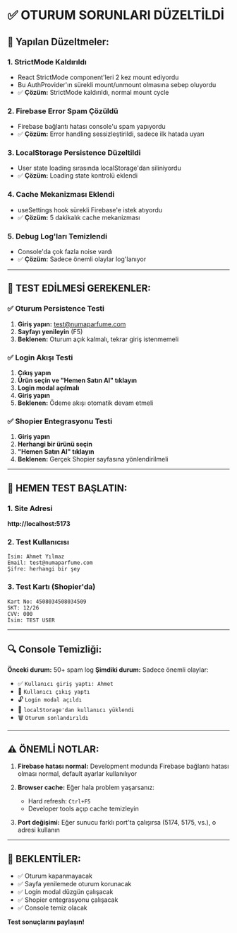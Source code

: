 # ✅ OTURUM SORUNLARI DÜZELTİLDİ

## 🔧 Yapılan Düzeltmeler:

### 1. **StrictMode Kaldırıldı**
- React StrictMode component'leri 2 kez mount ediyordu
- Bu AuthProvider'ın sürekli mount/unmount olmasına sebep oluyordu
- ✅ **Çözüm:** StrictMode kaldırıldı, normal mount cycle

### 2. **Firebase Error Spam Çözüldü**
- Firebase bağlantı hatası console'u spam yapıyordu
- ✅ **Çözüm:** Error handling sessizleştirildi, sadece ilk hatada uyarı

### 3. **LocalStorage Persistence Düzeltildi**
- User state loading sırasında localStorage'dan siliniyordu
- ✅ **Çözüm:** Loading state kontrolü eklendi

### 4. **Cache Mekanizması Eklendi**
- useSettings hook sürekli Firebase'e istek atıyordu
- ✅ **Çözüm:** 5 dakikalık cache mekanizması

### 5. **Debug Log'ları Temizlendi**
- Console'da çok fazla noise vardı
- ✅ **Çözüm:** Sadece önemli olaylar log'lanıyor

---

## 🧪 TEST EDİLMESİ GEREKENLER:

### ✅ Oturum Persistence Testi
1. **Giriş yapın:** test@numaparfume.com
2. **Sayfayı yenileyin** (F5)
3. **Beklenen:** Oturum açık kalmalı, tekrar giriş istenmemeli

### ✅ Login Akışı Testi  
1. **Çıkış yapın**
2. **Ürün seçin ve "Hemen Satın Al" tıklayın**
3. **Login modal açılmalı**
4. **Giriş yapın**
5. **Beklenen:** Ödeme akışı otomatik devam etmeli

### ✅ Shopier Entegrasyonu Testi
1. **Giriş yapın**
2. **Herhangi bir ürünü seçin**
3. **"Hemen Satın Al" tıklayın**
4. **Beklenen:** Gerçek Shopier sayfasına yönlendirilmeli

---

## 🎯 HEMEN TEST BAŞLATIN:

### 1. Site Adresi
**http://localhost:5173**

### 2. Test Kullanıcısı
```
İsim: Ahmet Yılmaz
Email: test@numaparfume.com
Şifre: herhangi bir şey
```

### 3. Test Kartı (Shopier'da)
```
Kart No: 4508034508034509
SKT: 12/26
CVV: 000
İsim: TEST USER
```

---

## 🔍 Console Temizliği:

**Önceki durum:** 50+ spam log
**Şimdiki durum:** Sadece önemli olaylar:
- ✅ `Kullanıcı giriş yaptı: Ahmet`
- 🚪 `Kullanıcı çıkış yaptı`
- 🔓 `Login modal açıldı`
- 💾 `localStorage'dan kullanıcı yüklendi`
- 🗑️ `Oturum sonlandırıldı`

---

## ⚠️ ÖNEMLİ NOTLAR:

1. **Firebase hatası normal:** Development modunda Firebase bağlantı hatası olması normal, default ayarlar kullanılıyor

2. **Browser cache:** Eğer hala problem yaşarsanız:
   - Hard refresh: `Ctrl+F5`
   - Developer tools açıp cache temizleyin

3. **Port değişimi:** Eğer sunucu farklı port'ta çalışırsa (5174, 5175, vs.), o adresi kullanın

---

## 🎉 BEKLENTİLER:

- ✅ Oturum kapanmayacak
- ✅ Sayfa yenilemede oturum korunacak  
- ✅ Login modal düzgün çalışacak
- ✅ Shopier entegrasyonu çalışacak
- ✅ Console temiz olacak

**Test sonuçlarını paylaşın!** 